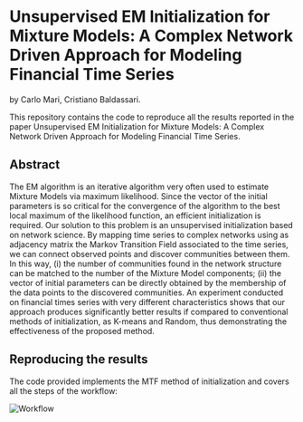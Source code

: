 # Unsupervised EM Initialization for Mixture Models: A Complex Network Driven Approach for Modeling Financial Time Series

by
Carlo Mari,
Cristiano Baldassari.

This repository contains the code to reproduce all the results reported in the paper Unsupervised EM Initialization for Mixture Models: A Complex Network Driven Approach for Modeling Financial Time Series.

## Abstract

The EM algorithm is an iterative algorithm very often used to estimate Mixture Models via maximum likelihood. Since the vector of the initial parameters is so critical for the convergence of the algorithm to the best local maximum of the likelihood function, an efficient initialization is required. Our solution to this problem is an unsupervised initialization based on network science. By mapping time series to complex networks using as adjacency matrix the Markov Transition Field associated to the time series, we can connect observed points and discover communities between them. In this way, (i) the number of communities found in the network structure can be matched to the number of the Mixture Model components; (ii) the vector of initial parameters can be directly obtained by the membership of the data points to the discovered communities. An experiment conducted on financial times series with very different characteristics shows that
our approach produces significantly better results if compared to conventional methods of initialization, as K-means and Random, thus demonstrating the effectiveness of the proposed method.

## Reproducing the results

The code provided implements the MTF method of initialization and covers all the steps of the workflow:

![Workflow](https://your-copied-image-address)
